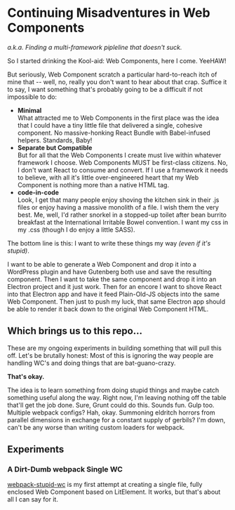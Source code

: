 # Continuing Misadventures in Web Components 
*a.k.a. Finding a multi-framework pipleline that doesn't suck.*

So I started drinking the Kool-aid: Web Components, here I come. YeeHAW!

But seriously, Web Component scratch a particular hard-to-reach itch of mine that -- well, 
no, really you don't want to hear about that crap. Suffice it to say, I want something 
that's probably going to be a difficult if not impossible to do:

- **Minimal**<br>What attracted me to Web Components in the first place was the idea
 that I could have a tiny little file that delivered a single, cohesive component. 
 No massive-honking React Bundle with Babel-infused helpers. Standards, Baby!
- **Separate but Compatible**<br>But for all that the Web Components I create must live 
 within whatever framework I choose. Web Components MUST be first-class citizens. No, I 
 don't want React to consume and convert.  If I use a framework it needs to believe, 
 with all it's little over-engineered heart that my Web Component is nothing more 
 than a native HTML tag. 
- **code-in-code**<br>Look, I get that many people enjoy shoving the kitchen sink in their
.js files or enjoy having a massive monolith of a file. I wish them the very best. Me, 
well, I'd rather snorkel in a stopped-up toilet 
after bean burrito breakfast at the International Irritable Bowel convention. I want my
css in my .css (though I do enjoy a little SASS).

The bottom line is this: I want to write these things my way _(even if it's stupid)_. 

I want to be able to generate a Web Component and drop it into a WordPress plugin
and have Gutenberg both use and save the resulting component. Then I want to 
take the same component and drop it into an Electron project and it just work. 
Then for an encore I want to shove React into that Electron app and have it 
feed Plain-Old-JS objects into the same Web Component. Then just to push my luck, 
that same Electron app should be able to render it back down to the original Web 
Component HTML.  
 
## Which brings us to this repo...

These are my ongoing experiments in building something that will pull this off. Let's be
brutally honest: Most of this is ignoring the way people are handling WC's and doing
things that are bat-guano-crazy. 

**That's okay.** 

The idea is to learn something from doing stupid things and maybe catch something useful
along the way. Right now, I'm leaving nothing off the table that'll get the job done. 
Sure, Grunt could do this. Sounds fun. Gulp too. Multiple webpack configs? Hah, okay. 
Summoning eldritch horrors from parallel dimensions in exchange for a constant supply 
of gerbils? I'm down, can't be any worse than writing custom loaders for webpack.

## Experiments

### A Dirt-Dumb webpack Single WC
 [webpack-stupid-wc](https://github.com/aut0poietic/ia-wc-pipleline/tree/) is my first attempt at creating a single file, fully enclosed 
 Web Component based on LitElement. It works, but that's about all I can say for it.

